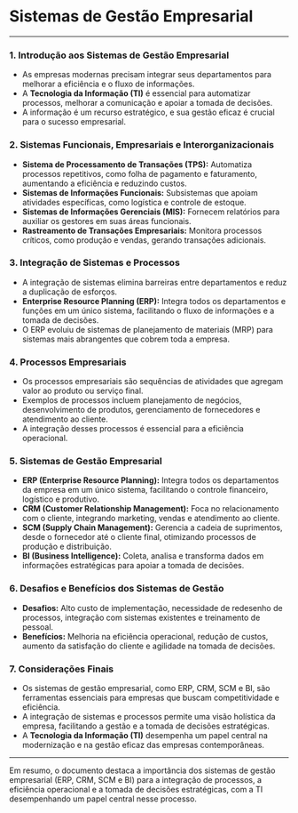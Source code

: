 # Sistemas de Gestão Empresarial 

---

### 1. **Introdução aos Sistemas de Gestão Empresarial**
   - As empresas modernas precisam integrar seus departamentos para melhorar a eficiência e o fluxo de informações.
   - A **Tecnologia da Informação (TI)** é essencial para automatizar processos, melhorar a comunicação e apoiar a tomada de decisões.
   - A informação é um recurso estratégico, e sua gestão eficaz é crucial para o sucesso empresarial.

### 2. **Sistemas Funcionais, Empresariais e Interorganizacionais**
   - **Sistema de Processamento de Transações (TPS):** Automatiza processos repetitivos, como folha de pagamento e faturamento, aumentando a eficiência e reduzindo custos.
   - **Sistemas de Informações Funcionais:** Subsistemas que apoiam atividades específicas, como logística e controle de estoque.
   - **Sistemas de Informações Gerenciais (MIS):** Fornecem relatórios para auxiliar os gestores em suas áreas funcionais.
   - **Rastreamento de Transações Empresariais:** Monitora processos críticos, como produção e vendas, gerando transações adicionais.

### 3. **Integração de Sistemas e Processos**
   - A integração de sistemas elimina barreiras entre departamentos e reduz a duplicação de esforços.
   - **Enterprise Resource Planning (ERP):** Integra todos os departamentos e funções em um único sistema, facilitando o fluxo de informações e a tomada de decisões.
   - O ERP evoluiu de sistemas de planejamento de materiais (MRP) para sistemas mais abrangentes que cobrem toda a empresa.

### 4. **Processos Empresariais**
   - Os processos empresariais são sequências de atividades que agregam valor ao produto ou serviço final.
   - Exemplos de processos incluem planejamento de negócios, desenvolvimento de produtos, gerenciamento de fornecedores e atendimento ao cliente.
   - A integração desses processos é essencial para a eficiência operacional.

### 5. **Sistemas de Gestão Empresarial**
   - **ERP (Enterprise Resource Planning):** Integra todos os departamentos da empresa em um único sistema, facilitando o controle financeiro, logístico e produtivo.
   - **CRM (Customer Relationship Management):** Foca no relacionamento com o cliente, integrando marketing, vendas e atendimento ao cliente.
   - **SCM (Supply Chain Management):** Gerencia a cadeia de suprimentos, desde o fornecedor até o cliente final, otimizando processos de produção e distribuição.
   - **BI (Business Intelligence):** Coleta, analisa e transforma dados em informações estratégicas para apoiar a tomada de decisões.

### 6. **Desafios e Benefícios dos Sistemas de Gestão**
   - **Desafios:** Alto custo de implementação, necessidade de redesenho de processos, integração com sistemas existentes e treinamento de pessoal.
   - **Benefícios:** Melhoria na eficiência operacional, redução de custos, aumento da satisfação do cliente e agilidade na tomada de decisões.

### 7. **Considerações Finais**
   - Os sistemas de gestão empresarial, como ERP, CRM, SCM e BI, são ferramentas essenciais para empresas que buscam competitividade e eficiência.
   - A integração de sistemas e processos permite uma visão holística da empresa, facilitando a gestão e a tomada de decisões estratégicas.
   - A **Tecnologia da Informação (TI)** desempenha um papel central na modernização e na gestão eficaz das empresas contemporâneas.

---

Em resumo, o documento destaca a importância dos sistemas de gestão empresarial (ERP, CRM, SCM e BI) para a integração de processos, a eficiência operacional e a tomada de decisões estratégicas, com a TI desempenhando um papel central nesse processo.